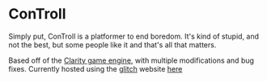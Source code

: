 # ConTroll
Simply put, ConTroll is a platformer to end boredom. It's kind of stupid, and not the best, but some people like it and that's all that matters.

Based off of the [Clarity game engine](https://github.com/dissimulate/Clarity), with multiple modifications and bug fixes. Currently hosted using the [glitch](https://glitch.com) website [here](https://con-troll.glitch.me)

